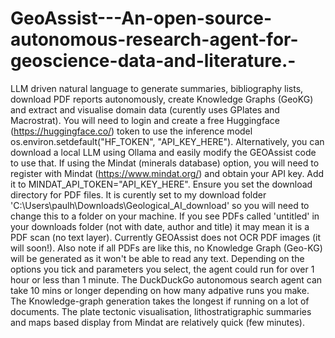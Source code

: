 # GeoAssist---An-open-source-autonomous-research-agent-for-geoscience-data-and-literature.-
LLM driven natural language to generate summaries, bibliography lists, download PDF reports autonomously, create Knowledge Graphs (GeoKG) and extract and visualise domain data (curently uses GPlates and Macrostrat).
You will need to login and create a free Huggingface (https://huggingface.co/) token to use the inference model os.environ.setdefault("HF_TOKEN", "API_KEY_HERE"). Alternatively, you can download a local LLM using Ollama and easily modify the GEOAssist code to use that.
If using the Mindat (minerals database) option, you will need to register with Mindat (https://www.mindat.org/) and obtain your API key. Add it to MINDAT_API_TOKEN="API_KEY_HERE".
Ensure you set the download directory for PDF files. It is curently set to my download folder 'C:\Users\paulh\Downloads\Geological_AI_download' so you will need to change this to a folder on your machine.
If you see PDFs called 'untitled' in your downloads folder (not with date, author and title) it may mean it is a PDF scan (no text layer). Currently GEOAssist does not OCR PDF images (it will soon!). Also note if all PDFs are like this, no Knowledge Graph (Geo-KG) will be generated as it won't be able to read any text.
Depending on the options you tick and parameters you select, the agent could run for over 1 hour or less than 1 minute. The DuckDuckGo autonomous search agent can take 10 mins or longer depending on how many adpative runs you make. The Knowledge-graph generation takes the longest if running on a lot of documents. The plate tectonic visualisation, lithostratigraphic summaries and maps based display from Mindat are relatively quick (few minutes).

